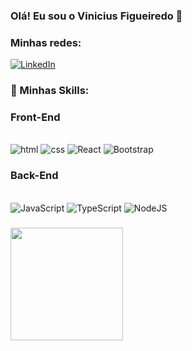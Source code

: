 ### Olá! Eu sou o Vinicius Figueiredo 👋

###  Minhas redes:

[![LinkedIn](https://img.shields.io/badge/LinkedIn-0077B5?style=for-the-badge&logo=linkedin&logoColor=white)](https://www.linkedin.com/in/vinicius-santos-figueiredo-12b7b52b0/)

### 🚀 Minhas Skills:

### Front-End
<div style="display: inline_block"><br/>
  <img aligh="center" alt="html" src="https://img.shields.io/badge/HTML-20232A?style=for-the-badge&logo=html5&logoColor=FFA500" />
  <img aligh="center" alt="css" src="https://img.shields.io/badge/CSS-20232A?&style=for-the-badge&logo=css3&logoColor=61DAFB" />
  <img aligh="center" alt="React" src="https://img.shields.io/badge/React-20232A?style=for-the-badge&logo=react&logoColor=61DAFB" />
  <img aligh="center" alt="Bootstrap" src="https://img.shields.io/badge/Bootstrap-20232A?style=for-the-badge&logo=bootstrap&logoColor=A020F0" />
</div>

### Back-End
<div style="display: inline_block"><br/>
  <img aligh="center" alt="JavaScript" src="https://img.shields.io/badge/JavaScript-20232A?style=for-the-badge&logo=javascript&logoColor=F7DF1E" />
  <img aligh="center" alt="TypeScript" src="https://img.shields.io/badge/TypeScript-20232A?style=for-the-badge&logo=typescript&logoColor=61DAFB" />
  <img aligh="center" alt="NodeJS" src="https://img.shields.io/badge/Node.js-20232A?style=for-the-badge&logo=node.js&logoColor=008000" />
</div>

### 
<div>
  <a href="https://github.com/ViniiD3v">
  <img height="180cm" src="https://github-readme-stats.vercel.app/api?username=ViniiD3v&show_icons=true&theme=dark">
</div>
